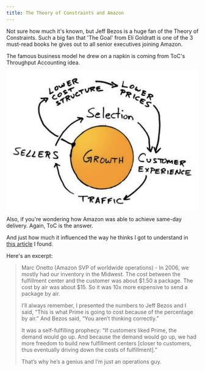 ```yaml
---
title: The Theory of Constraints and Amazon
---
```

Not sure how much it's known, but Jeff Bezos is a huge fan of the Theory of Constraints.
Such a big fan that 'The Goal' from Eli Goldratt is one of the 3 must-read books he gives out to all senior executives joining Amazon.

The famous business model he drew on a napkin is coming from ToC's Throughput Accounting idea.

![](/assets/images/bezos-napkin.png)  

Also, if you're wondering how Amazon was able to achieve same-day delivery. Again, ToC is the answer.

And just how much it influenced the way he thinks I got to understand in [this article](https://www.vox.com/recode/2019/5/3/18511544/amazon-prime-oral-history-jeff-bezos-one-day-shipping) I found.


Here's an excerpt:


>Marc Onetto (Amazon SVP of worldwide operations) -
>In 2006, we mostly had our inventory in the Midwest. The cost between the fulfillment center and the customer was about $1.50 a package. The cost by air was about $15. So it was 10x more expensive to send a package by air.
>
>I’ll always remember, I presented the numbers to Jeff Bezos and I said, “This is what Prime is going to cost because of the percentage by air.” And Bezos said, “You aren’t thinking correctly.”
>
>It was a self-fulfilling prophecy: “If customers liked Prime, the demand would go up. And because the demand would go up, we had more freedom to build new fulfillment centers [closer to customers, thus eventually driving down the costs of fulfillment].”
>
>That’s why he’s a genius and I’m just an operations guy.
